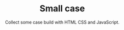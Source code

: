 <h1 align="center">Small case</h1>
<p align="center">Collect some case build with HTML CSS and JavaScript.</p>
